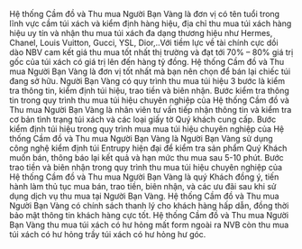 Hệ thống Cầm đồ và Thu mua Người Bạn Vàng là đơn vị có tên tuổi trong lĩnh vực cầm túi xách và kiểm định hàng hiệu, địa chỉ thu mua túi xách hàng hiệu uy tín và nhận thu mua túi xách đa dạng thương hiệu như Hermes, Chanel, Louis Vuitton, Gucci, YSL, Dior,..Với tiềm lực về tài chính cực dồi dào NBV cam kết giá thu mua tốt nhất thị trường và đạt tới 70% – 80% giá trị gốc của túi xách có giá trị lên đến hàng tỷ đồng. Hệ thống Cầm đồ và Thu mua Người Bạn Vàng là đơn vị tốt nhất mà bạn nên chọn để bán lại chiếc túi đang sở hữu.
Người Bạn Vàng có quy trình thu mua túi hiệu 3 bước là kiểm tra thông tin, kiểm định túi hiệu, trao tiền và biên nhận.
Bước kiểm tra thông tin trong quy trình thu mua túi hiệu chuyên nghiệp của Hệ thống Cầm đồ và Thu mua Người Bạn Vàng là nhân viên tư vấn tiếp nhận thông tin và kiểm tra cơ bản tình trạng túi xách và các loại giấy tờ Quý khách cung cấp.
Bước kiểm định túi hiệu trong quy trình mua mua túi hiệu chuyên nghiệp của Hệ thống Cầm đồ và Thu mua Người Bạn Vàng là Người Bạn Vàng sử dụng công nghệ kiểm định túi Entrupy hiện đại để kiểm tra sản phẩm Quý Khách muốn bán, thông báo lại kết quả và hạn mức thu mua sau 5-10 phút.
Bước trao tiền và biên nhận trong quy trình thu mua túi hiệu chuyên nghiệp của Hệ thống Cầm đồ và Thu mua Người Bạn Vàng là quý Khách đồng ý, tiến hành làm thủ tục mua bán, trao tiền, biên nhận, và các ưu đãi sau khi sử dụng dịch vụ thu mua tại Người Bạn Vàng.
Hệ thống Cầm đồ và Thu mua Người Bạn Vàng có chính sách thanh lý cho khách hàng hấp dẫn, đồng thời bảo mật thông tin khách hàng cực tốt.
Hệ thống Cầm đồ và Thu mua Người Bạn Vàng thu mua túi xách có hư hỏng mất form ngoài ra NVB còn thu mua túi xách có hư hỏng trầy túi xách có hư hỏng hư góc.